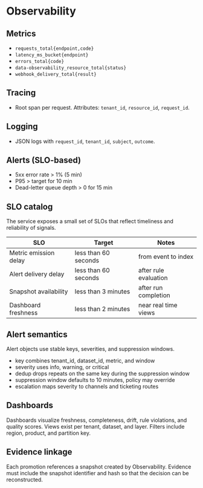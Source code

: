 # Observability

## Metrics
- `requests_total{endpoint,code}`
- `latency_ms_bucket{endpoint}`
- `errors_total{code}`
- `data-observability_resource_total{status}`
- `webhook_delivery_total{result}`

## Tracing
- Root span per request. Attributes: `tenant_id`, `resource_id`, `request_id`.

## Logging
- JSON logs with `request_id`, `tenant_id`, `subject`, `outcome`.

## Alerts (SLO-based)
- 5xx error rate > 1% (5 min)
- P95 > target for 10 min
- Dead-letter queue depth > 0 for 15 min

## SLO catalog

The service exposes a small set of SLOs that reflect timeliness and reliability of signals.

| SLO | Target | Notes |
|---|---|---|
| Metric emission delay | less than 60 seconds | from event to index |
| Alert delivery delay | less than 60 seconds | after rule evaluation |
| Snapshot availability | less than 3 minutes | after run completion |
| Dashboard freshness | less than 2 minutes | near real time views |

## Alert semantics

Alert objects use stable keys, severities, and suppression windows.

- key combines tenant_id, dataset_id, metric, and window
- severity uses info, warning, or critical
- dedup drops repeats on the same key during the suppression window
- suppression window defaults to 10 minutes, policy may override
- escalation maps severity to channels and ticketing routes

## Dashboards

Dashboards visualize freshness, completeness, drift, rule violations, and quality scores. Views exist per tenant, dataset, and layer. Filters include region, product, and partition key.

## Evidence linkage

Each promotion references a snapshot created by Observability. Evidence must include the snapshot identifier and hash so that the decision can be reconstructed.
